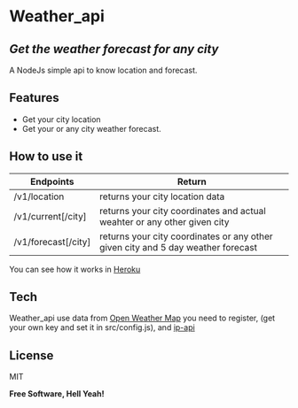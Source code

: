 # Weather_api
## _Get the weather forecast for any city_

A NodeJs simple api to know location and forecast.

## Features

- Get your city location
- Get your or any city  weather forecast.

## How to use it

| Endpoints | Return |
| ------ | ------ |
| /v1/location | returns your city location data |
| /v1/current[/city] | returns your city coordinates and actual weahter or any other given city  |
| /v1/forecast[/city]  | returns your city coordinates or any other given city and 5 day weather forecast |

You can see how it works in [Heroku](https://weatherlocatiolforecast.herokuapp.com/v1/location)

## Tech

Weather_api use data from [Open Weather Map](https://openweathermap.org/api)
you need to register, (get your own key and set it in src/config.js), and [ip-api](https://ip-api.com/)

## License

MIT

**Free Software, Hell Yeah!**
